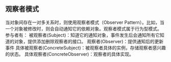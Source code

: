 ## 观察者模式 ##
当对象间存在一对多关系时，则使用观察者模式（Observer Pattern）。比如，当一个对象被修改时，则会自动通知它的依赖对象。观察者模式属于行为型模式。
参与者有：
被观察者(Subject)：知道它的通知对象，事件发生后会通知所有它知道的对象，提供添加删除观察者的接口。
观察者(Observer)：提供通知后的更新事件
具体被观察者(ConcreteSubject)：被观察者具体的实例，存储观察者感兴趣的状态。
具体观察者(ConcreteObserver)：观察者的具体实现。